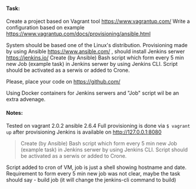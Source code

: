#### Task:

Create a project based on Vagrant tool  https://www.vagrantup.com/ 
Write a configuration based on example https://www.vagrantup.com/docs/provisioning/ansible.html 

System should be based one of the Linux's distribution.
Provisioning made by using Ansible https://www.ansible.com/ , should install Jenkins serwer https://jenkins.io/ 
Create (by Ansible) Bash script which form every 5 min new Job (example task) in Jenkins serwer by using Jenkins CLI.
Script should be activated as a serwis or added to Crone.

Please, place your code on  https://github.com/ 

Using Docker containers for Jenkins serwers and "Job" script wil be an extra advenage.

#### Notes:
Tested on
vagrant 2.0.2
ansible 2.6.4
Full provisioning is done via 
`$ vagrant up`
after provisioning Jenkins is available on http://127.0.0.1:8080 

>Create (by Ansible) Bash script which form every 5 min new Job (example task) in Jenkins serwer by using Jenkins CLI.
>Script should be activated as a serwis or added to Crone.

Script added to cron of VM, job is just a shell showing hostname and date.
Requirement to form every 5 min new job was not clear, maybe the task should say - build job (it will change the jenkins-cli command to build)
